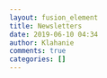 ```yaml
---
layout: fusion_element
title: Newsletters
date: 2019-06-10 04:34
author: Klahanie
comments: true
categories: []
---
```


